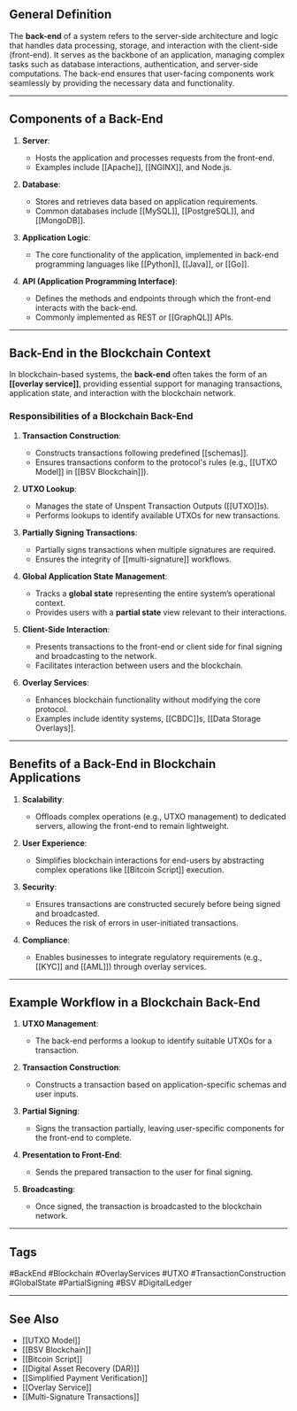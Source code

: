 ## General Definition

The **back-end** of a system refers to the server-side architecture and logic that handles data processing, storage, and interaction with the client-side (front-end). It serves as the backbone of an application, managing complex tasks such as database interactions, authentication, and server-side computations. The back-end ensures that user-facing components work seamlessly by providing the necessary data and functionality.

---

## Components of a Back-End

1. **Server**:
   - Hosts the application and processes requests from the front-end.
   - Examples include [[Apache]], [[NGINX]], and Node.js.

2. **Database**:
   - Stores and retrieves data based on application requirements.
   - Common databases include [[MySQL]], [[PostgreSQL]], and [[MongoDB]].

3. **Application Logic**:
   - The core functionality of the application, implemented in back-end programming languages like [[Python]], [[Java]], or [[Go]].

4. **API (Application Programming Interface)**:
   - Defines the methods and endpoints through which the front-end interacts with the back-end.
   - Commonly implemented as REST or [[GraphQL]] APIs.

---

## Back-End in the Blockchain Context

In blockchain-based systems, the **back-end** often takes the form of an **[[overlay service]]**, providing essential support for managing transactions, application state, and interaction with the blockchain network.

### Responsibilities of a Blockchain Back-End

1. **Transaction Construction**:
   - Constructs transactions following predefined [[schemas]].
   - Ensures transactions conform to the protocol's rules (e.g., [[UTXO Model]] in [[BSV Blockchain]]).

2. **UTXO Lookup**:
   - Manages the state of Unspent Transaction Outputs ([[UTXO]]s).
   - Performs lookups to identify available UTXOs for new transactions.

3. **Partially Signing Transactions**:
   - Partially signs transactions when multiple signatures are required.
   - Ensures the integrity of [[multi-signature]] workflows.

4. **Global Application State Management**:
   - Tracks a **global state** representing the entire system’s operational context.
   - Provides users with a **partial state** view relevant to their interactions.

5. **Client-Side Interaction**:
   - Presents transactions to the front-end or client side for final signing and broadcasting to the network.
   - Facilitates interaction between users and the blockchain.

6. **Overlay Services**:
   - Enhances blockchain functionality without modifying the core protocol.
   - Examples include identity systems, [[CBDC]]s, [[Data Storage Overlays]].
---

## Benefits of a Back-End in Blockchain Applications

1. **Scalability**:
   - Offloads complex operations (e.g., UTXO management) to dedicated servers, allowing the front-end to remain lightweight.

2. **User Experience**:
   - Simplifies blockchain interactions for end-users by abstracting complex operations like [[Bitcoin Script]] execution.

3. **Security**:
   - Ensures transactions are constructed securely before being signed and broadcasted.
   - Reduces the risk of errors in user-initiated transactions.

4. **Compliance**:
   - Enables businesses to integrate regulatory requirements (e.g., [[KYC]] and [[AML]]) through overlay services.

---

## Example Workflow in a Blockchain Back-End

1. **UTXO Management**:
   - The back-end performs a lookup to identify suitable UTXOs for a transaction.

2. **Transaction Construction**:
   - Constructs a transaction based on application-specific schemas and user inputs.

3. **Partial Signing**:
   - Signs the transaction partially, leaving user-specific components for the front-end to complete.

4. **Presentation to Front-End**:
   - Sends the prepared transaction to the user for final signing.

5. **Broadcasting**:
   - Once signed, the transaction is broadcasted to the blockchain network.

---

## Tags

#BackEnd #Blockchain #OverlayServices #UTXO #TransactionConstruction #GlobalState #PartialSigning #BSV #DigitalLedger

---

## See Also

- [[UTXO Model]]
- [[BSV Blockchain]]
- [[Bitcoin Script]]
- [[Digital Asset Recovery (DAR)]]
- [[Simplified Payment Verification]]
- [[Overlay Service]]
- [[Multi-Signature Transactions]]
